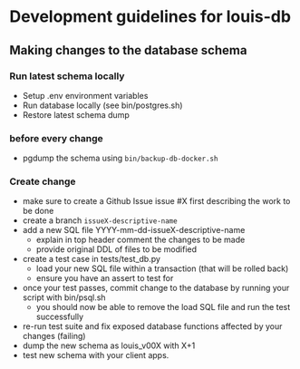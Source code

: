 # Development guidelines for louis-db

## Making changes to the database schema

### Run latest schema locally

* Setup .env environment variables
* Run database locally (see bin/postgres.sh)
* Restore latest schema dump

### before every change

* pgdump the schema using ```bin/backup-db-docker.sh```

### Create change

* make sure to create a Github Issue issue #X first describing the work to be done
* create a branch ```issueX-descriptive-name```
* add a new SQL file YYYY-mm-dd-issueX-descriptive-name
  * explain in top header comment the changes to be made
  * provide original DDL of files to be modified
* create a test case in tests/test_db.py
  * load your new SQL file within a transaction (that will be rolled back)
  * ensure you have an assert to test for
* once your test passes, commit change to the database by running your script with bin/psql.sh
  * you should now be able to remove the load SQL file and run the test successfully
* re-run test suite and fix exposed database functions affected by your changes (failing)
* dump the new schema as louis_v00X with X+1
* test new schema with your client apps.
